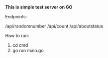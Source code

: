 **This is simple test server on GO**


Endpoints:

/api/randomnumber
/api/count
/api/aboutstatus

How to run:

1. cd cmd
2. go run main.go